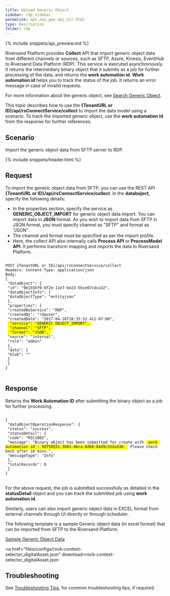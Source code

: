 ```yaml
---
title: Upload Generic Object
sidebar: rdp_sidebar
permalink: api_exp_gen_obj_str.html
type: Description
folder: rdp
---
```


{% include snippets/api_preview.md %}

Riversand Platform provides **Collect** API that import generic object data from different channels or sources, such as SFTP, Azure, Kinesis, EventHub to Riversand Data Platform (RDP). This service is executed asynchronously. It returns the intermediary binary object that it submits as a job for further processing of the data, and returns the **work automation id**. **Work automation id** helps you to track the status of the job. It returns an error message in case of invalid requests.

For more information about the generic object, see <a href="/{{site.data.rdp_links_version.ADM}}/m_search_generic_objects.html" target="_blank">Search Generic Object</a>.

This topic describes how to use the **{TenantURL or ID}/api/rsConnectService/collect** to import the data model using a scenario. To track the imported generic object, use the **work automation id** from the response for further references.

## Scenario
Import the generic object data from SFTP server to RDP.

{% include snippets/header.html %}

## Request

To import the generic object data from SFTP, you can use the REST API **{TenantURL or ID}/api/rsConnectService/collect**. In the **databoject**, specify the following details:
* In the properties section, specify the service as **GENERIC_OBJECT_IMPORT** for generic object data import. You can import data in **JSON** format. As you wish to import data from SFTP in JSON format, you must specify channel as "SFTP" and format as "JSON". 
* The channel and format must be specified as per the import profile. 
* Here, the collect API also internally calls **Process API** or **ProcessModel API**. It performs transform mapping and imports the data to Riversand Platform.

<pre>
<code>
POST {TenantURL or ID}/api/rsConnectService/collect
Headers: Content-Type: application/json
Body:
{
 "dataObject": {
 "id": "9b155bf0-0f2e-11e7-be23-5bce07cdca32",
 "dataObjectInfo": {
 "dataObjectType": "entityjson"
 },
 "properties": {
 "createdByService": "RDP",
 "createdBy": "rdpuser",
 "createdDate": "2017-04-16T18:33:52.412-07:00",
 <span style="background-color: #FFFF00"> "service": "GENERIC_OBJECT_IMPORT", </span>
 <span style="background-color: #FFFF00"> "channel": "SFTP", </span>
 <span style="background-color: #FFFF00"> "format": "JSON", </span>
 "source": "internal",
 "role": "admin"
 },
 "data": {
 "blob": ""
 }
 }
}
</code>
</pre>

## Response

Returns the **Work Automation ID** after submitting the binary object as a job for further processing.

<pre>
<code>
{
 "dataObjectOperationResponse": {
 "status": "success",
 "statusDetail": {
 "code": "RSC1002",
 "message": "Binary object has been submitted for create with <span style="background-color: #FFFF00"> work automation id : 50750551-3601-46ca-8db0-84d9c52da338. </span> Please check back after 10 mins.",
 "messageType": "Info"
 },
 "totalRecords": 0
 }
}
</code>
</pre>

For the above request, the job is submitted successfully as detailed in the **statusDetail** object and you can track the submitted job using **work automation id**.

Similarly, users can also import generic object data in EXCEL format from external channels through UI directly or through scheduler.

The following template is a sample Generic object data (in excel format) that can be imported from SFTP to the Riversand Platform.

<a href="files/sample_genericobject_template.xlsx" download> Sample Generic Object Data </a>

<a href="files/configs/rock-context-selector_digitalAsset.json" download>rock-context-selector_digitalAsset.json</a>

## Troubleshooting

See [Troubleshooting Tips](api_troubleshooting_tips.html), for common troubleshooting tips, if required.
